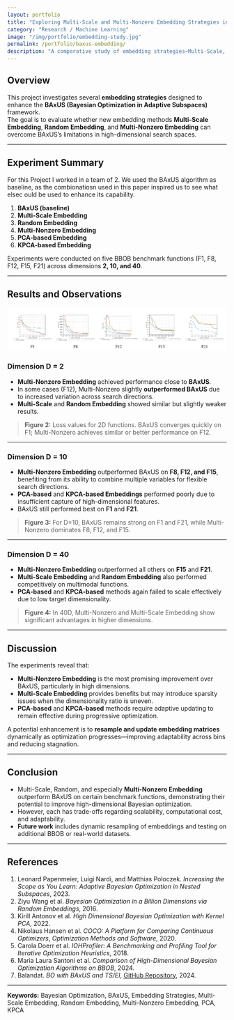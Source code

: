 ```yaml
---
layout: portfolio
title: "Exploring Multi-Scale and Multi-Nonzero Embedding Strategies in BAxUS"
category: "Research / Machine Learning"
image: "/img/portfolio/embedding-study.jpg"
permalink: /portfolio/baxus-embedding/
description: "A comparative study of embedding strategies—Multi-Scale, Random, and Multi-Nonzero—against the original BAxUS framework for high-dimensional Bayesian optimization."
---
```


## Overview

This project investigates several **embedding strategies** designed to enhance the **BAxUS (Bayesian Optimization in Adaptive Subspaces)** framework.  
The goal is to evaluate whether new embedding methods **Multi-Scale Embedding**, **Random Embedding**, and **Multi-Nonzero Embedding** can overcome BAxUS’s limitations in high-dimensional search spaces.

---

## Experiment Summary
For this Project I worked in a team of  2. We  used the BAxUS algorithm as baseline, as the combionatiosn used in this paper inspired us to  see what elsec ould be used to enhance its capability.
1. **BAxUS (baseline)**  
2. **Multi-Scale Embedding**  
3. **Random Embedding**  
4. **Multi-Nonzero Embedding**  
5. **PCA-based Embedding**  
6. **KPCA-based Embedding**

Experiments were conducted on five BBOB benchmark functions (F1, F8, F12, F15, F21) across dimensions **2, 10, and 40**.

---

## Results and Observations

![Embedding Results Overview](/img/portfolio/BO/BAXUS_f2.png)
### Dimension D = 2
- **Multi-Nonzero Embedding** achieved performance close to **BAxUS**.
- In some cases (F12), Multi-Nonzero slightly **outperformed BAxUS** due to increased variation across search directions.
- **Multi-Scale** and **Random Embedding** showed similar but slightly weaker results.

> **Figure 2:** Loss values for 2D functions. BAxUS converges quickly on F1; Multi-Nonzero achieves similar or better performance on F12.

---

### Dimension D = 10
- **Multi-Nonzero Embedding** outperformed BAxUS on **F8, F12, and F15**, benefiting from its ability to combine multiple variables for flexible search directions.
- **PCA-based** and **KPCA-based Embeddings** performed poorly due to insufficient capture of high-dimensional features.
- BAxUS still performed best on **F1** and **F21**.

> **Figure 3:** For D=10, BAxUS remains strong on F1 and F21, while Multi-Nonzero dominates F8, F12, and F15.

---

### Dimension D = 40
- **Multi-Nonzero Embedding** outperformed all others on **F15** and **F21**.
- **Multi-Scale Embedding** and **Random Embedding** also performed competitively on multimodal functions.
- **PCA-based** and **KPCA-based** methods again failed to scale effectively due to low target dimensionality.

> **Figure 4:** In 40D, Multi-Nonzero and Multi-Scale Embedding show significant advantages in higher dimensions.

---

## Discussion

The experiments reveal that:
- **Multi-Nonzero Embedding** is the most promising improvement over BAxUS, particularly in high dimensions.
- **Multi-Scale Embedding** provides benefits but may introduce sparsity issues when the dimensionality ratio is uneven.
- **PCA-based** and **KPCA-based** methods require adaptive updating to remain effective during progressive optimization.

A potential enhancement is to **resample and update embedding matrices** dynamically as optimization progresses—improving adaptability across bins and reducing stagnation.

---

## Conclusion

- Multi-Scale, Random, and especially **Multi-Nonzero Embedding** outperform BAxUS on certain benchmark functions, demonstrating their potential to improve high-dimensional Bayesian optimization.
- However, each has trade-offs regarding scalability, computational cost, and adaptability.
- **Future work** includes dynamic resampling of embeddings and testing on additional BBOB or real-world datasets.

---

## References

1. Leonard Papenmeier, Luigi Nardi, and Matthias Poloczek. *Increasing the Scope as You Learn: Adaptive Bayesian Optimization in Nested Subspaces*, 2023.  
2. Ziyu Wang et al. *Bayesian Optimization in a Billion Dimensions via Random Embeddings*, 2016.  
3. Kirill Antonov et al. *High Dimensional Bayesian Optimization with Kernel PCA*, 2022.  
4. Nikolaus Hansen et al. *COCO: A Platform for Comparing Continuous Optimizers*, *Optimization Methods and Software*, 2020.  
5. Carola Doerr et al. *IOHProfiler: A Benchmarking and Profiling Tool for Iterative Optimization Heuristics*, 2018.  
6. Maria Laura Santoni et al. *Comparison of High-Dimensional Bayesian Optimization Algorithms on BBOB*, 2024.  
7. Balandat. *BO with BAxUS and TS/EI*, [GitHub Repository](https://github.com/Balandat/botorch/blob/3f2e2c7572ff41c9cfeeb6dea7a55776b238dc03/tutorials/baxus.ipynb#L7), 2024.

---

**Keywords:** Bayesian Optimization, BAxUS, Embedding Strategies, Multi-Scale Embedding, Random Embedding, Multi-Nonzero Embedding, PCA, KPCA
